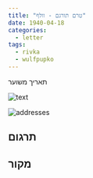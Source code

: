```yaml
---
title: "טרם תורגם - וולף"
date: 1940-04-18
categories:
  - letter
tags:
  - rivka
  - wulfpupko
---
```


תאריך משוער

![text](/pupko-papers/assets/images/1940-04-18-content.jpg)

![addresses](/pupko-papers/assets/images/1940-04-18-addresses.jpg)

## תרגום


## מקור
